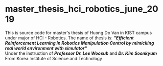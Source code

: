# master_thesis_hci_robotics_june_2019
This is source code for master's thesis of Huong Do Van in KIST campus under major of HCI - Robotics. The name of thesis is: <strong><i>"Efficient Reinforcement Learning in Robotics Manipulation Control by mimicking real world environment with simulator"</i></strong>
<br>
Under the instruction of <strong><i>Professor Dr. Lee Woosub</i></strong> and <strong><i>Dr. Kim Soonkyum</i></strong> <br>
From Korea Institute of Science and Technology <br>

